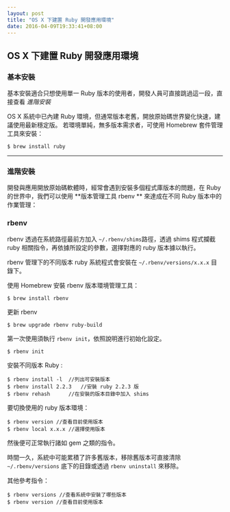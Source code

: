 ```yaml
---
layout: post
title: "OS X 下建置 Ruby 開發應用環境"
date: 2016-04-09T19:33:41+08:00
---
```


## OS X 下建置 Ruby 開發應用環境

### 基本安裝
基本安裝適合只想使用單一 Ruby 版本的使用者，開發人員可直接跳過這一段，直接查看 *進階安裝*

OS X 系統中已內建 Ruby 環境，但通常版本老舊，開放原始碼世界變化快速，建議使用最新穩定版。
若環境單純，無多版本需求者，可使用 Homebrew 套件管理工具來安裝：

	$ brew install ruby

---

### 進階安裝
	
開發與應用開放原始碼軟體時，經常會遇到安裝多個程式庫版本的問題，在 Ruby 的世界中，我們可以使用 **版本管理工具 rbenv ** 來達成在不同 Ruby 版本中的作業管理：

### rbenv

rbenv 透過在系統路徑最前方加入 `~/.rbenv/shims`路徑，透過 shims 程式攔截 ruby 相關指令，再依據所設定的參數，選擇對應的 ruby 版本據以執行。

rbenv 管理下的不同版本 ruby 系統程式會安裝在 `~/.rbenv/versions/x.x.x` 目錄下。

使用 Homebrew 安裝 rbenv 版本環境管理工具：

	$ brew install rbenv
	
更新 rbenv 

	$ brew upgrade rbenv ruby-build

第一次使用須執行 `rbenv init`，依照說明進行初始化設定。

	$ rbenv init
	
安裝不同版本 Ruby :

	$ rbenv install -l  //列出可安裝版本
	$ rbenv install 2.2.3	//安裝 ruby 2.2.3 版
	$ rbenv rehash		//在安裝的版本目錄中加入 shims
	
要切換使用的 ruby 版本環境：

	$ rbenv version	//查看目前使用版本
	$ rbenv local x.x.x	//選擇使用版本
	
然後便可正常執行諸如 gem 之類的指令。

時間一久，系統中可能累積了許多舊版本，移除舊版本可直接清除 `~/.rbenv/versions` 底下的目錄或透過 `rbenv uninstall` 來移除。

其他參考指令：

	$ rbenv versions //查看系統中安裝了哪些版本
	$ rbenv version	//查看目前使用版本
	